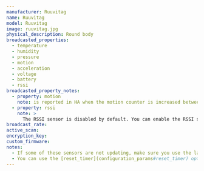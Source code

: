 ```yaml
---
manufacturer: Ruuvitag
name: Ruuvitag
model: Ruuvitag
image: ruuvitag.jpg
physical_description: Round body
broadcasted_properties:
  - temperature
  - humidity
  - pressure
  - motion
  - acceleration
  - voltage
  - battery
  - rssi
broadcasted_property_notes:
  - property: motion
    note: is reported in HA when the motion counter is increased between two advertisements.
  - property: rssi
    note: >
      The RSSI sensor is disabled by default. You can enable the RSSI sensor by going to `configuration`, `integrations`, select `devices` on the BLE monitor integration tile and select your device. Click on the `+1 disabled entity` to show the disabled sensor and select the disabled entity. Finally, click on `Enable entity` to enable it. 
broadcast_rate:
active_scan:
encryption_key:
custom_firmware:
notes:
  - If some of these sensors are not updating, make sure you use the latest firmware (v5).
  - You can use the [reset_timer](configuration_params#reset_timer) option to set the time after which the motion sensor will return to `motion clear`, but it might be overruled by the advertisements from the sensor.
---
```

